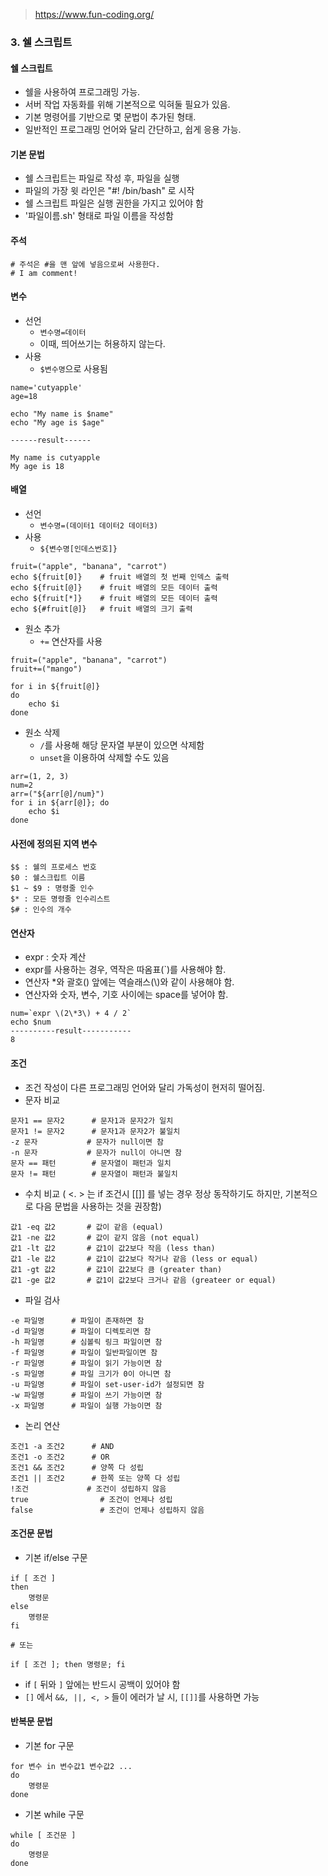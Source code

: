 > https://www.fun-coding.org/



### 3. 쉘 스크립트



#### 쉘 스크립트

* 쉘을 사용하여 프로그래밍 가능.
* 서버 작업 자동화를 위해 기본적으로 익혀둘 필요가 있음.
* 기본 명령어를 기반으로 몇 문법이 추가된 형태.
* 일반적인 프로그래밍 언어와 달리 간단하고, 쉽게 응용 가능.



#### 기본 문법

* 쉘 스크립트는 파일로 작성 후, 파일을 실행
* 파일의 가장 윗 라인은 "#! /bin/bash" 로 시작
* 쉘 스크립트 파일은 실행 권한을 가지고 있어야 함
* '파일이름.sh' 형태로 파일 이름을 작성함



#### 주석

```shell
# 주석은 #을 맨 앞에 넣음으로써 사용한다.
# I am comment!
```



#### 변수

* 선언
  * `변수명=데이터`
  * 이때, 띄어쓰기는 허용하지 않는다.
* 사용
  * `$변수명`으로 사용됨

```shell
name='cutyapple'
age=18

echo "My name is $name"
echo "My age is $age"

------result------

My name is cutyapple
My age is 18
```



#### 배열

* 선언
  * `변수명=(데이터1 데이터2 데이터3)`
* 사용
  * `${변수명[인데스번호]}`

```shell
fruit=("apple", "banana", "carrot")
echo ${fruit[0]}	# fruit 배열의 첫 번째 인덱스 출력
echo ${fruit[@]}	# fruit 배열의 모든 데이터 출력
echo ${fruit[*]}	# fruit 배열의 모든 데이터 출력
echo ${#fruit[@]}	# fruit 배열의 크기 출력
```

* 원소 추가
  * `+=` 연산자를 사용

```shell
fruit=("apple", "banana", "carrot")
fruit+=("mango")

for i in ${fruit[@]}
do
	echo $i
done
```

* 원소 삭제
  * `/`를 사용해 해당 문자열 부분이 있으면 삭제함
  * `unset`을 이용하여 삭제할 수도 있음

```shell
arr=(1, 2, 3)
num=2
arr=("${arr[@]/num}")
for i in ${arr[@]}; do
	echo $i
done
```





#### 사전에 정의된 지역 변수

```shell
$$ : 쉘의 프로세스 번호
$0 : 쉘스크립트 이름
$1 ~ $9 : 명령줄 인수
$* : 모든 명령줄 인수리스트
$# : 인수의 개수
```



#### 연산자

* expr : 숫자 계산
* expr를  사용하는 경우, 역작은 따옴표(`)를 사용해야 함. 
* 연산자 *와 괄호() 앞에는 역슬래스(\\)와 같이 사용해야 함.
* 연산자와 숫자, 변수, 기호 사이에는 space를 넣어야 함.

```shell
num=`expr \(2\*3\) + 4 / 2`
echo $num
----------result-----------
8
```



#### 조건

* 조건 작성이 다른 프로그래밍 언어와 달리 가독성이 현저히 떨어짐.
* 문자 비교

```shell
문자1 == 문자2		# 문자1과 문자2가 일치
문자1 != 문자2		# 문자1과 문자2가 불일치
-z 문자			# 문자가 null이면 참
-n 문자			# 문자가 null이 아니면 참
문자 == 패턴		# 문자열이 패턴과 일치
문자 != 패턴		# 문자열이 패턴과 불일치
```

* 수치 비교 ( <. > 는 if 조건시 [[]] 를 넣는 경우 정상 동작하기도 하지만, 기본적으로 다음 문법을 사용하는 것을 권장함)

```shell
값1 -eq 값2		# 값이 같음 (equal)
값1 -ne 값2		# 값이 같지 않음 (not equal)
값1 -lt 값2		# 값1이 값2보다 작음 (less than)
값1 -le 값2		# 값1이 값2보다 작거나 같음 (less or equal)
값1 -gt 값2		# 값1이 값2보다 큼 (greater than)
값1 -ge 값2		# 값1이 값2보다 크거나 같음 (greateer or equal)
```

* 파일 검사

```shell
-e 파일명		# 파일이 존재하면 참
-d 파일명		# 파일이 디렉토리면 참
-h 파일명		# 심볼릭 링크 파일이면 참
-f 파일명		# 파일이 일반파일이면 참
-r 파일명		# 파일이 읽기 가능이면 참
-s 파일명		# 파일 크기가 0이 아니면 참
-u 파일명		# 파일이 set-user-id가 설정되면 참
-w 파일명		# 파일이 쓰기 가능이면 참
-x 파일명		# 파일이 실행 가능이면 참
```

* 논리 연산

```shell
조건1 -a 조건2		# AND
조건1 -o 조건2		# OR
조건1 && 조건2		# 양쪽 다 성립
조건1 || 조건2		# 한쪽 또는 양쪽 다 성립
!조건				# 조건이 성립하지 않음
true				# 조건이 언제나 성립
false				# 조건이 언제나 성립하지 않음
```



#### 조건문 문법

* 기본 if/else 구문

```shell
if [ 조건 ]
then
	명령문
else
	명령문
fi

# 또는

if [ 조건 ]; then 명령문; fi
```

* if  `[` 뒤와 `]` 앞에는 반드시 공백이 있어야 함
* `[]` 에서 `&&, ||, <, >` 들이 에러가 날 시, `[[]]`를 사용하면 가능



#### 반복문 문법

* 기본 for 구문

```shell
for 변수 in 변수값1 변수값2 ...
do
	명령문
done
```

* 기본 while 구문

```shell
while [ 조건문 ]
do
	명령문
done
```

